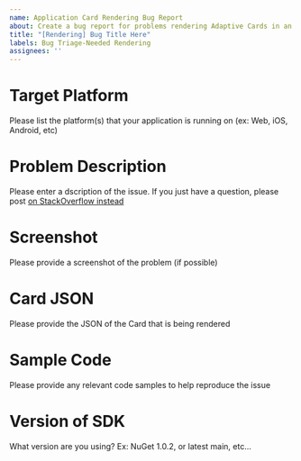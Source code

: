 ```yaml
---
name: Application Card Rendering Bug Report
about: Create a bug report for problems rendering Adaptive Cards in an Application
title: "[Rendering] Bug Title Here"
labels: Bug Triage-Needed Rendering
assignees: ''
---
```


# Target Platform

Please list the platform(s) that your application is running on (ex: Web, iOS, Android, etc)

# Problem Description

Please enter a dscription of the issue. If you just have a question, please post [on StackOverflow instead](https://stackoverflow.com/questions/tagged/adaptive-cards)

# Screenshot

Please provide a screenshot of the problem (if possible)

# Card JSON

Please provide the JSON of the Card that is being rendered

# Sample Code

Please provide any relevant code samples to help reproduce the issue

# Version of SDK

What version are you using? Ex: NuGet 1.0.2, or latest main, etc...
